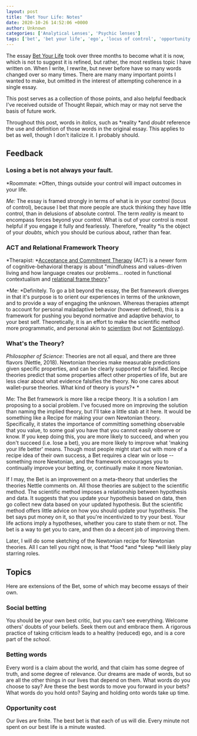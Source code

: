 ```yaml
---
layout: post
title: "Bet Your Life: Notes"
date: 2020-10-26 14:52:06 +0000
author: Unknown
categories: ['Analytical Lenses', 'Psychic lenses']
tags: ['bet', 'bet your life', 'ego', 'locus of control', 'opportunity cost', 'therapy', 'time']
---
```


<!-- wp:paragraph -->


The essay [Bet Your Life](https://thoughtrepair.wordpress.com/2020/10/25/bet-your-life/) took over three months to become what it is now, which is not to suggest it is refined, but rather, the most restless topic I have written on. When I write, I rewrite, but never before have so many words changed over so many times. There are many many important points I wanted to make, but omitted in the interest of attempting coherence in a single essay. 


<!-- /wp:paragraph -->

<!-- wp:paragraph -->


This post serves as a collection of those points, and also helpful feedback I've received outside of Thought Repair, which may or may not serve the basis of future work. 


<!-- /wp:paragraph -->

<!-- wp:paragraph -->


Throughout this post, words in *italics*, such as *reality *and *doubt* reference the use and definition of those words in the original essay. This applies to bet as well, though I don't italicize it. I probably should.


<!-- /wp:paragraph -->

<!-- wp:heading -->
## Feedback


<!-- /wp:heading -->

<!-- wp:heading {"level":3} -->
### Losing a bet is not always your fault. 


<!-- /wp:heading -->

<!-- wp:paragraph -->


*Roommate: *Often, things outside your control will impact outcomes in your life. 


<!-- /wp:paragraph -->

<!-- wp:paragraph -->


*Me:* The essay is framed strongly in terms of what is in your control (locus of control), because I bet that more people are stuck thinking they have little control, than in delusions of absolute control.  The term *reality* is meant to encompass forces beyond your control. What is out of your control is most helpful if you engage it fully and fearlessly. Therefore, *reality *is the object of your *doubts*, which you should be curious about, rather than fear.


<!-- /wp:paragraph -->

<!-- wp:heading {"level":3} -->
### ACT and Relational Framework Theory


<!-- /wp:heading -->

<!-- wp:paragraph -->


*Therapist: *[Acceptance and Commitment Therapy](https://www.reachcambridge.com/wp-content/uploads/providing-a-rationale-on-different-treatments.pdf) (ACT) is a newer form of cognitive-behavioral therapy is about "mindfulness and values-driven living and how language creates our problems... rooted in functional contextualism and [relational frame theory](https://contextualscience.org/what_is_rft)."


<!-- /wp:paragraph -->

<!-- wp:paragraph -->


*Me: *Definitely. To go a bit beyond the essay, the Bet framework diverges in that it's purpose is to orient our experiences in terms of the unknown, and to provide a way of engaging the unknown. Whereas therapies attempt to account for personal maladaptive behavior (however defined), this is a framework for pushing you beyond normative and adaptive behavior, to your best self. Theoretically, it is an effort to make the scientific method more programmatic, and personal akin to [scientism](https://en.wikipedia.org/wiki/Scientism) (but not [Scientology](https://en.wikipedia.org/wiki/Scientology)). 


<!-- /wp:paragraph -->

<!-- wp:heading {"level":3} -->
### What's the Theory?


<!-- /wp:heading -->

<!-- wp:paragraph -->


*Philosopher of Science*: Theories are not all equal, and there are three flavors (Nettle, 2018). Newtonian theories make measurable predictions given specific properties, and can be clearly supported or falsified.  Recipe theories predict that some properties affect other properties of life, but are less clear about what evidence falsifies the theory. No one cares about wallet-purse theories. What kind of theory is yours?* *


<!-- /wp:paragraph -->

<!-- wp:paragraph -->


Me: The Bet framework is more like a recipe theory. It is a solution I am proposing to a social problem. I've focused more on improving the solution than naming the implied theory, but I'll take a little stab at it here. It would be something like a Recipe for making your own Newtonian theory. Specifically, it states the importance of committing something observable that you value, to some goal you have that you cannot easily observe or know. If you keep doing this, you are more likely to succeed, and when you don't succeed (i.e. lose a bet), you are more likely to improve what 'making your life better' means. Though most people might start out with more of a recipe idea of their own success, a Bet requires a clear win or lose -- something more Newtonian, and the framework encourages you to continually improve your betting, or, continually make it more Newtonian. 


<!-- /wp:paragraph -->

<!-- wp:paragraph -->


If I may, the Bet is an improvement on a meta-theory that underlies the theories Nettle comments on. All those theories are subject to the scientific method. The scientific method imposes a relationship between hypothesis and data. It suggests that you update your hypothesis based on data, then go collect new data based on your updated hypothesis. But the scientific method offers little advice on how you should update your hypothesis. The bet says put money on it, so that you're incentivized to try your best. Your life actions imply a hypotheses, whether you care to state them or not. The bet is a way to get you to care, and then do a decent job of improving them. 


<!-- /wp:paragraph -->

<!-- wp:paragraph -->


Later, I will do some sketching of the Newtonian recipe for Newtonian theories. All I can tell you right now, is that *food *and *sleep *will likely play starring roles.


<!-- /wp:paragraph -->

<!-- wp:heading -->
## Topics


<!-- /wp:heading -->

<!-- wp:paragraph -->


Here are extensions of the Bet, some of which may become essays of their own.


<!-- /wp:paragraph -->

<!-- wp:heading {"level":3} -->
### Social betting


<!-- /wp:heading -->

<!-- wp:paragraph -->


You should be your own best critic, but you can't see everything. Welcome others' doubts of your beliefs. Seek them out and embrace them. A rigorous practice of taking criticism leads to a healthy (reduced) ego, and is a core part of the *school*.


<!-- /wp:paragraph -->

<!-- wp:heading {"level":3} -->
### Betting words


<!-- /wp:heading -->

<!-- wp:paragraph -->


Every word is a claim about the world, and that claim has some degree of truth, and some degree of relevance. Our dreams are made of words, but so are all the other things in our lives that depend on them. What words do you choose to say? Are these the best words to move you forward in your bets? What words do you hold onto? Saying and holding onto words take up time.


<!-- /wp:paragraph -->

<!-- wp:heading {"level":3} -->
### Opportunity cost


<!-- /wp:heading -->

<!-- wp:paragraph -->


Our lives are finite. The best bet is that each of us will die. Every minute not spent on our best life is a minute wasted. 


<!-- /wp:paragraph -->